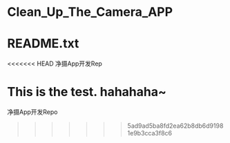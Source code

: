 # Clean_Up_The_Camera_APP
# README.txt
<<<<<<< HEAD
净摄App开发Rep

This is the test.
hahahaha~
=======
净摄App开发Repo
>>>>>>> 5ad9ad5ba8fd2ea62b8db6d91981e9b3cca3f8c6
